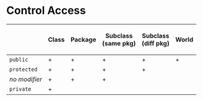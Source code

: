 # Control Access



|               | Class | Package | <p>Subclass<br>(same pkg)</p> | <p>Subclass<br>(diff pkg)</p> | World |
| ------------- | ----- | ------- | ----------------------------- | ----------------------------- | ----- |
| `public`      | +     | +       | +                             | +                             | +     |
| `protected`   | +     | +       | +                             | +                             |       |
| _no modifier_ | +     | +       | +                             |                               |       |
| `private`     | +     |         |                               |                               |       |
